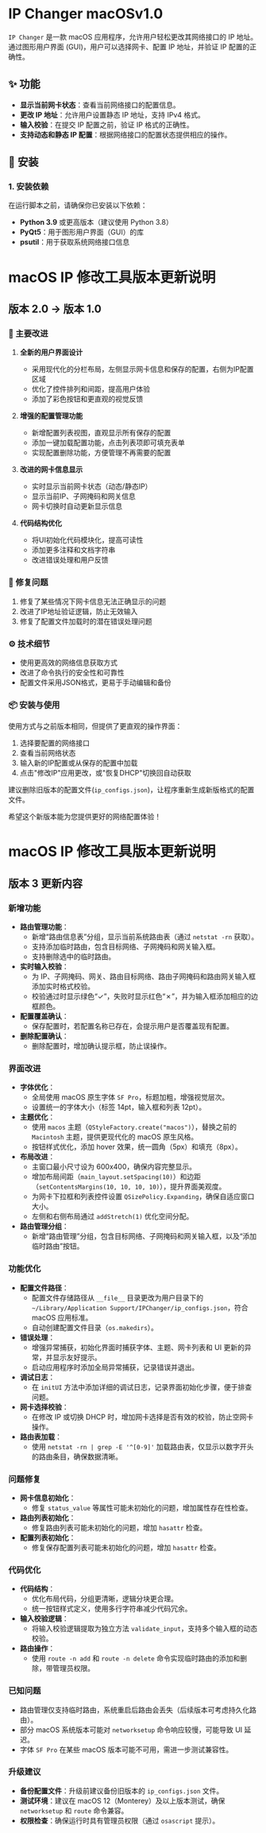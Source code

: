 # IP Changer macOSv1.0

`IP Changer` 是一款 macOS 应用程序，允许用户轻松更改其网络接口的 IP 地址。通过图形用户界面 (GUI)，用户可以选择网卡、配置 IP 地址，并验证 IP 配置的正确性。

## ✨ 功能

- **显示当前网卡状态**：查看当前网络接口的配置信息。
- **更改 IP 地址**：允许用户设置静态 IP 地址，支持 IPv4 格式。
- **输入校验**：在提交 IP 配置之前，验证 IP 格式的正确性。
- **支持动态和静态 IP 配置**：根据网络接口的配置状态提供相应的操作。

## 🔧 安装

### 1. 安装依赖

在运行脚本之前，请确保你已安装以下依赖：

- **Python 3.9** 或更高版本（建议使用 Python 3.8）
- **PyQt5**：用于图形用户界面（GUI）的库
- **psutil**：用于获取系统网络接口信息


# macOS IP 修改工具版本更新说明

## 版本 2.0 → 版本 1.0

### 🚀 主要改进

1. **全新的用户界面设计**
   - 采用现代化的分栏布局，左侧显示网卡信息和保存的配置，右侧为IP配置区域
   - 优化了控件排列和间距，提高用户体验
   - 添加了彩色按钮和更直观的视觉反馈

2. **增强的配置管理功能**
   - 新增配置列表视图，直观显示所有保存的配置
   - 添加一键加载配置功能，点击列表项即可填充表单
   - 实现配置删除功能，方便管理不再需要的配置

3. **改进的网卡信息显示**
   - 实时显示当前网卡状态（动态/静态IP）
   - 显示当前IP、子网掩码和网关信息
   - 网卡切换时自动更新显示信息

4. **代码结构优化**
   - 将UI初始化代码模块化，提高可读性
   - 添加更多注释和文档字符串
   - 改进错误处理和用户反馈

### 🐛 修复问题

1. 修复了某些情况下网卡信息无法正确显示的问题
2. 改进了IP地址验证逻辑，防止无效输入
3. 修复了配置文件加载时的潜在错误处理问题

### ⚙️ 技术细节

- 使用更高效的网络信息获取方式
- 改进了命令执行的安全性和可靠性
- 配置文件采用JSON格式，更易于手动编辑和备份

### 📦 安装与使用

使用方式与之前版本相同，但提供了更直观的操作界面：

1. 选择要配置的网络接口
2. 查看当前网络状态
3. 输入新的IP配置或从保存的配置中加载
4. 点击"修改IP"应用更改，或"恢复DHCP"切换回自动获取

建议删除旧版本的配置文件(`ip_configs.json`)，让程序重新生成新版格式的配置文件。

希望这个新版本能为您提供更好的网络配置体验！

# macOS IP 修改工具版本更新说明

## 版本 3 更新内容

### 新增功能

- **路由管理功能**：
  - 新增“路由信息表”分组，显示当前系统路由表（通过 `netstat -rn` 获取）。
  - 支持添加临时路由，包含目标网络、子网掩码和网关输入框。
  - 支持删除选中的临时路由。
- **实时输入校验**：
  - 为 IP、子网掩码、网关、路由目标网络、路由子网掩码和路由网关输入框添加实时格式校验。
  - 校验通过时显示绿色“✓”，失败时显示红色“✗”，并为输入框添加相应的边框颜色。
- **配置覆盖确认**：
  - 保存配置时，若配置名称已存在，会提示用户是否覆盖现有配置。
- **删除配置确认**：
  - 删除配置时，增加确认提示框，防止误操作。

### 界面改进

- **字体优化**：
  - 全局使用 macOS 原生字体 `SF Pro`，标题加粗，增强视觉层次。
  - 设置统一的字体大小（标签 14pt，输入框和列表 12pt）。
- **主题优化**：
  - 使用 `macos` 主题（`QStyleFactory.create("macos")`），替换之前的 `Macintosh` 主题，提供更现代化的 macOS 原生风格。
  - 按钮样式优化，添加 hover 效果，统一圆角（5px）和填充（8px）。
- **布局改进**：
  - 主窗口最小尺寸设为 600x400，确保内容完整显示。
  - 增加布局间距（`main_layout.setSpacing(10)`）和边距（`setContentsMargins(10, 10, 10, 10)`），提升界面美观度。
  - 为网卡下拉框和列表控件设置 `QSizePolicy.Expanding`，确保自适应窗口大小。
  - 左侧和右侧布局通过 `addStretch(1)` 优化空间分配。
- **路由管理分组**：
  - 新增“路由管理”分组，包含目标网络、子网掩码和网关输入框，以及“添加临时路由”按钮。

### 功能优化

- **配置文件路径**：
  - 配置文件存储路径从 `__file__` 目录更改为用户目录下的 `~/Library/Application Support/IPChanger/ip_configs.json`，符合 macOS 应用标准。
  - 自动创建配置文件目录（`os.makedirs`）。
- **错误处理**：
  - 增强异常捕获，初始化界面时捕获字体、主题、网卡列表和 UI 更新的异常，并显示友好提示。
  - 启动应用程序时添加全局异常捕获，记录错误并退出。
- **调试日志**：
  - 在 `initUI` 方法中添加详细的调试日志，记录界面初始化步骤，便于排查问题。
- **网卡选择校验**：
  - 在修改 IP 或切换 DHCP 时，增加网卡选择是否有效的校验，防止空网卡操作。
- **路由表加载**：
  - 使用 `netstat -rn | grep -E '^[0-9]'` 加载路由表，仅显示以数字开头的路由条目，确保数据清晰。

### 问题修复

- **网卡信息初始化**：
  - 修复 `status_value` 等属性可能未初始化的问题，增加属性存在性检查。
- **路由列表初始化**：
  - 修复路由列表可能未初始化的问题，增加 `hasattr` 检查。
- **配置列表初始化**：
  - 修复保存配置列表可能未初始化的问题，增加 `hasattr` 检查。

### 代码优化

- **代码结构**：
  - 优化布局代码，分组更清晰，逻辑分块更合理。
  - 统一按钮样式定义，使用多行字符串减少代码冗余。
- **输入校验逻辑**：
  - 将输入校验逻辑提取为独立方法 `validate_input`，支持多个输入框的动态校验。
- **路由操作**：
  - 使用 `route -n add` 和 `route -n delete` 命令实现临时路由的添加和删除，带管理员权限。

### 已知问题

- 路由管理仅支持临时路由，系统重启后路由会丢失（后续版本可考虑持久化路由）。
- 部分 macOS 系统版本可能对 `networksetup` 命令响应较慢，可能导致 UI 延迟。
- 字体 `SF Pro` 在某些 macOS 版本可能不可用，需进一步测试兼容性。

### 升级建议

- **备份配置文件**：升级前建议备份旧版本的 `ip_configs.json` 文件。
- **测试环境**：建议在 macOS 12（Monterey）及以上版本测试，确保 `networksetup` 和 `route` 命令兼容。
- **权限检查**：确保运行时具有管理员权限（通过 `osascript` 提示）。
